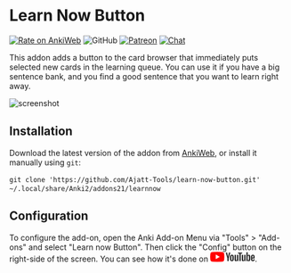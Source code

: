 # Learn Now Button

[![Rate on AnkiWeb](https://glutanimate.com/logos/ankiweb-rate.svg)](https://ankiweb.net/shared/info/1021636467)
![GitHub](https://img.shields.io/github/license/Ajatt-Tools/learn-now-button)
[![Patreon](https://img.shields.io/badge/support-patreon-orange)](https://www.patreon.com/bePatron?u=43555128)
[![Chat](https://img.shields.io/badge/matrix_chat-join-green.svg)](https://tatsumoto.neocities.org/blog/join-our-community.html)

This addon adds a button to the card browser
that immediately puts selected new cards in the learning queue.
You can use it if you have a big sentence bank,
and you find a good sentence that you want to learn right away.

![screenshot](https://user-images.githubusercontent.com/69171671/94028820-bc621180-fdab-11ea-8adb-fde78e8ca008.jpg)

## Installation

Download the latest version of the addon from [AnkiWeb](https://ankiweb.net/shared/info/1021636467),
or install it manually using `git`:

```
git clone 'https://github.com/Ajatt-Tools/learn-now-button.git' ~/.local/share/Anki2/addons21/learnnow
```

## Configuration

To configure the add-on, open the Anki Add-on Menu via "Tools" > "Add-ons" and select "Learn now Button".
Then click the "Config" button on the right-side of the screen.
You can see how it's done on
[![Youtube](https://raw.githubusercontent.com/Ajatt-Tools/BrowserPlayButton/main/.github/youtube_logo.webp)](https://www.youtube.com/watch?v=pxHIHSQ-L0k).
